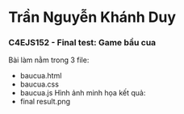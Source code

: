 # Trần Nguyễn Khánh Duy
### C4EJS152 - Final test: Game bầu cua
Bài làm nằm trong 3 file:
* baucua.html
* baucua.css
* baucua.js
Hình ảnh minh họa kết quả:
* final result.png
